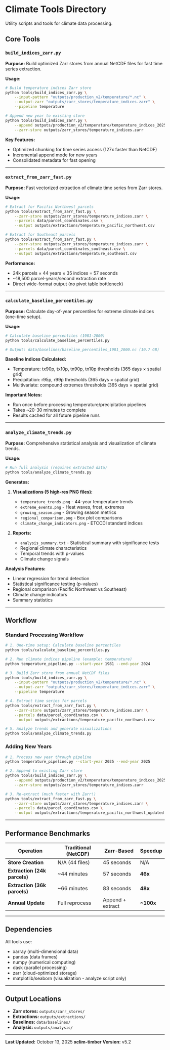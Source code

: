 # Climate Tools Directory

Utility scripts and tools for climate data processing.

## Core Tools

### `build_indices_zarr.py`
**Purpose:** Build optimized Zarr stores from annual NetCDF files for fast time series extraction.

**Usage:**
```bash
# Build temperature indices Zarr store
python tools/build_indices_zarr.py \
    --input-pattern "outputs/production_v2/temperature/*.nc" \
    --output-zarr "outputs/zarr_stores/temperature_indices.zarr" \
    --pipeline temperature

# Append new year to existing store
python tools/build_indices_zarr.py \
    --append outputs/production_v2/temperature/temperature_indices_2025_2025.nc \
    --zarr-store outputs/zarr_stores/temperature_indices.zarr
```

**Key Features:**
- Optimized chunking for time series access (127x faster than NetCDF)
- Incremental append mode for new years
- Consolidated metadata for fast opening

---

### `extract_from_zarr_fast.py`
**Purpose:** Fast vectorized extraction of climate time series from Zarr stores.

**Usage:**
```bash
# Extract for Pacific Northwest parcels
python tools/extract_from_zarr_fast.py \
    --zarr-store outputs/zarr_stores/temperature_indices.zarr \
    --parcels data/parcel_coordinates.csv \
    --output outputs/extractions/temperature_pacific_northwest.csv

# Extract for Southeast parcels
python tools/extract_from_zarr_fast.py \
    --zarr-store outputs/zarr_stores/temperature_indices.zarr \
    --parcels data/parcel_coordinates_southeast.csv \
    --output outputs/extractions/temperature_southeast.csv
```

**Performance:**
- 24k parcels × 44 years × 35 indices = 57 seconds
- ~18,500 parcel-years/second extraction rate
- Direct wide-format output (no pivot table bottleneck)

---

### `calculate_baseline_percentiles.py`
**Purpose:** Calculate day-of-year percentiles for extreme climate indices (one-time setup).

**Usage:**
```bash
# Calculate baseline percentiles (1981-2000)
python tools/calculate_baseline_percentiles.py

# Output: data/baselines/baseline_percentiles_1981_2000.nc (10.7 GB)
```

**Baseline Indices Calculated:**
- Temperature: tx90p, tx10p, tn90p, tn10p thresholds (365 days × spatial grid)
- Precipitation: r95p, r99p thresholds (365 days × spatial grid)
- Multivariate: compound extremes thresholds (365 days × spatial grid)

**Important Notes:**
- Run once before processing temperature/precipitation pipelines
- Takes ~20-30 minutes to complete
- Results cached for all future pipeline runs

---

### `analyze_climate_trends.py`
**Purpose:** Comprehensive statistical analysis and visualization of climate trends.

**Usage:**
```bash
# Run full analysis (requires extracted data)
python tools/analyze_climate_trends.py
```

**Generates:**
1. **Visualizations (5 high-res PNG files):**
   - `temperature_trends.png` - 44-year temperature trends
   - `extreme_events.png` - Heat waves, frost, extremes
   - `growing_season.png` - Growing season metrics
   - `regional_comparison.png` - Box plot comparisons
   - `climate_change_indicators.png` - ETCCDI standard indices

2. **Reports:**
   - `analysis_summary.txt` - Statistical summary with significance tests
   - Regional climate characteristics
   - Temporal trends with p-values
   - Climate change signals

**Analysis Features:**
- Linear regression for trend detection
- Statistical significance testing (p-values)
- Regional comparison (Pacific Northwest vs Southeast)
- Climate change indicators
- Summary statistics

---

## Workflow

### Standard Processing Workflow

```bash
# 1. One-time setup: Calculate baseline percentiles
python tools/calculate_baseline_percentiles.py

# 2. Run climate indices pipeline (example: temperature)
python temperature_pipeline.py --start-year 1981 --end-year 2024

# 3. Build Zarr store from annual NetCDF files
python tools/build_indices_zarr.py \
    --input-pattern "outputs/production_v2/temperature/*.nc" \
    --output-zarr "outputs/zarr_stores/temperature_indices.zarr" \
    --pipeline temperature

# 4. Extract time series for parcels
python tools/extract_from_zarr_fast.py \
    --zarr-store outputs/zarr_stores/temperature_indices.zarr \
    --parcels data/parcel_coordinates.csv \
    --output outputs/extractions/temperature_pacific_northwest.csv

# 5. Analyze trends and generate visualizations
python tools/analyze_climate_trends.py
```

### Adding New Years

```bash
# 1. Process new year through pipeline
python temperature_pipeline.py --start-year 2025 --end-year 2025

# 2. Append to existing Zarr store
python tools/build_indices_zarr.py \
    --append outputs/production_v2/temperature/temperature_indices_2025_2025.nc \
    --zarr-store outputs/zarr_stores/temperature_indices.zarr

# 3. Re-extract (much faster with Zarr!)
python tools/extract_from_zarr_fast.py \
    --zarr-store outputs/zarr_stores/temperature_indices.zarr \
    --parcels data/parcel_coordinates.csv \
    --output outputs/extractions/temperature_pacific_northwest_updated.csv
```

---

## Performance Benchmarks

| Operation | Traditional (NetCDF) | Zarr-Based | Speedup |
|-----------|---------------------|------------|---------|
| **Store Creation** | N/A (44 files) | 45 seconds | N/A |
| **Extraction (24k parcels)** | ~44 minutes | 57 seconds | **46x** |
| **Extraction (36k parcels)** | ~66 minutes | 83 seconds | **48x** |
| **Annual Update** | Full reprocess | Append + extract | **~100x** |

---

## Dependencies

All tools use:
- xarray (multi-dimensional data)
- pandas (data frames)
- numpy (numerical computing)
- dask (parallel processing)
- zarr (cloud-optimized storage)
- matplotlib/seaborn (visualization - analyze script only)

---

## Output Locations

- **Zarr stores:** `outputs/zarr_stores/`
- **Extractions:** `outputs/extractions/`
- **Baselines:** `data/baselines/`
- **Analysis:** `outputs/analysis/`

---

**Last Updated:** October 13, 2025
**xclim-timber Version:** v5.2
